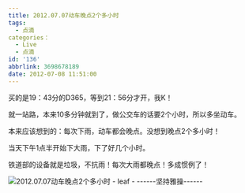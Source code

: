 ```yaml
---
title: 2012.07.07动车晚点2个多小时
tags:
  - 点滴
categories：
  - Live
  - 点滴
id: '136'
abbrlink: 3698678189
date: 2012-07-08 11:51:00
---
```


买的是19：43分的D365，等到21：56分才开，我K！

  

就一站路，本来10多分钟就到了，做公交车的话要2个小时，所以多坐动车。

本来应该想到的：每次下雨，动车都会晚点。没想到晚点2个多小时！

  

当天下午1点半开始下大雨，下了好几个小时。

铁道部的设备就是垃圾，不抗雨！每次大雨都晚点！多成惯例了！

  

  
  

![2012.07.07动车晚点2个多小时 - leaf - ------坚持雅操------](http://img2.ph.126.net/DAnag92bqYepK7eY-Y2iMQ==/2799831593358538052.jpg "2012.07.07动车晚点2个多小时 - leaf - ------坚持雅操------")